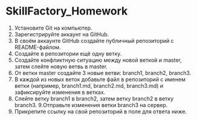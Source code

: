 # SkillFactory_Homework
1. Установите Git на компьютер.
2. Зарегистрируйте аккаунт на GitHub.
3. В своём аккаунте GitHub создайте публичный репозиторий с README-файлом.
4. Создайте в репозитории ещё одну ветку.
5. Создайте конфликтную ситуацию между новой веткой и master, затем слейте новую ветвь в master.
6. От ветки master создайте 3 новые ветви: branch1, branch2, branch3.
7. В каждой из новых веток добавьте файл в репозиторий с именем ветки (например, branch1.md, branch2.md, branch3.md) и зафиксируйте изменения в ветках.
8. Слейте ветку branch1 в branch2, затем ветку branch2 в ветку branch3.
9.Отправьте изменения ветки branch3 на сервер.
10. Прикрепите ссылку на свой репозиторий в поле для ответа ниже.